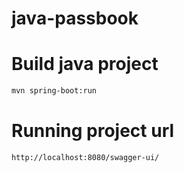 # java-passbook

# Build java project
```bash
mvn spring-boot:run
```

# Running project url
```bash
http://localhost:8080/swagger-ui/
```